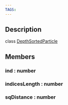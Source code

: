 ```yaml
---
TAGS:
---
```

## Description

class [DepthSortedParticle](/classes/3.1/DepthSortedParticle)



## Members

### ind : number


### indicesLength : number


### sqDistance : number


